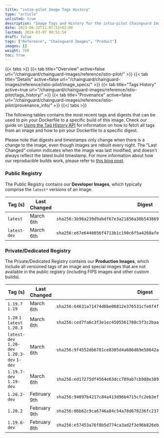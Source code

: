 ```yaml
---
title: "istio-pilot Image Tags History"
type: "article"
unlisted: true
description: "Image Tags and History for the istio-pilot Chainguard Image"
date: 2023-06-22T11:07:52+02:00
lastmod: 2024-03-07 00:51:54
draft: false
tags: ["Reference", "Chainguard Images", "Product"]
images: []
weight: 700
toc: true
---
```


{{< tabs >}}
{{< tab title="Overview" active=false url="/chainguard/chainguard-images/reference/istio-pilot/" >}}
{{< tab title="Details" active=false url="/chainguard/chainguard-images/reference/istio-pilot/image_specs/" >}}
{{< tab title="Tags History" active=true url="/chainguard/chainguard-images/reference/istio-pilot/tags_history/" >}}
{{< tab title="Provenance" active=false url="/chainguard/chainguard-images/reference/istio-pilot/provenance_info/" >}}
{{</ tabs >}}

The following tables contains the most recent tags and digests that can be used to pin your Dockerfile to a specific build of this image. Check our guide on [Using the Tag History API](/chainguard/chainguard-images/using-the-tag-history-api/) for information on how to fetch all tags from an image and how to pin your Dockerfile to a specific digest.

Please note that digests and timestamps only change when there is a change to the image, even though images are rebuilt every night. The "Last Changed" column indicates when the image was last modified, and doesn't always reflect the latest build timestamp. For more information about how our reproducible builds work, please refer to [this blog post](https://www.chainguard.dev/unchained/reproducing-chainguards-reproducible-image-builds).

### Public Registry
The Public Registry contains our **Developer Images**, which typically comprise the `latest*` versions of an image.

| Tag (s)       | Last Changed | Digest                                                                    |
|---------------|--------------|---------------------------------------------------------------------------|
|  `latest`     | March 6th    | `sha256:3b96a239d9abdf67e3a21856a30b543869bce59ce207d64b42b5e4d49595e7d5` |
|  `latest-dev` | March 6th    | `sha256:e67e6440856f4713b1c190c6f5a4260afe37bb44c67a2e19083379dcd9a52dac` |


### Private/Dedicated Registry
The Private/Dedicated Registry contains our **Production Images**, which include all versioned tags of an image and special images that are not available in the public registry (including FIPS images and other custom builds).

| Tag (s)                                       | Last Changed | Digest                                                                    |
|-----------------------------------------------|--------------|---------------------------------------------------------------------------|
|  `1.19.7` `1.19`                              | March 6th    | `sha256:64631a71474d6be06812e376531cfe6f4fcdb104cea2a8ec3716bfde89538501` |
|  `1.20` `1` `latest` `1.20.3`                 | March 6th    | `sha256:ced7fa6c3f3e1ec4505561708c5f3c2baaf154052ac81cc24a79f28684132d5b` |
|  `latest-dev` `1.20-dev` `1.20.3-dev` `1-dev` | March 6th    | `sha256:9f4552db6781ce8305d4a686d69e58642af86495a0b9fafd9d9f5b50b7aea75e` |
|  `1.19.7-dev` `1.19-dev`                      | March 6th    | `sha256:ed17275df4564e63dcc709ab7cb988e389e12f8dee22d0468b37b69f20d2115f` |
|  `1.20.2-dev`                                 | February 9th | `sha256:94897b4217c84a413d96b4715cfc2eb3eff7ea1cc29118c4aa098b5640840c72` |
|  `1.20.2`                                     | February 9th | `sha256:06b62c9ca6746a84c54a78d678236fc23718b6ce5143b0a173f143fd74e98453` |
|  `1.19.6-dev`                                 | February 8th | `sha256:e57453a76f8b5d774ca3ad2f3e96b826eb54898e9a01fb6746b856b628b7773c` |


